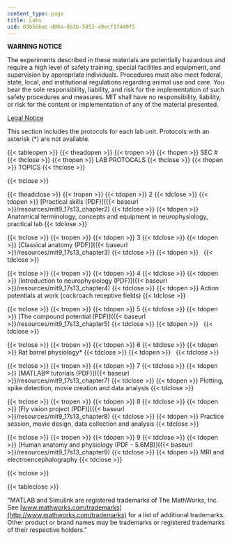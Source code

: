 ```yaml
---
content_type: page
title: Labs
uid: 03b56bac-d06a-8b3b-5053-a9ecf1f449f5
---
```


**WARNING NOTICE**

The experiments described in these materials are potentially hazardous and require a high level of safety training, special facilities and equipment, and supervision by appropriate individuals. Procedures must also meet federal, state, local, and institutional regulations regarding animal use and care. You bear the sole responsibility, liability, and risk for the implementation of such safety procedures and measures. MIT shall have no responsibility, liability, or risk for the content or implementation of any of the material presented.  
  
[Legal Notice](/terms/)

This section includes the protocols for each lab unit. Protocols with an asterisk (\*) are not available.

{{< tableopen >}}
{{< theadopen >}}
{{< tropen >}}
{{< thopen >}}
SEC #
{{< thclose >}}
{{< thopen >}}
LAB PROTOCALS
{{< thclose >}}
{{< thopen >}}
TOPICS
{{< thclose >}}

{{< trclose >}}

{{< theadclose >}}
{{< tropen >}}
{{< tdopen >}}
2
{{< tdclose >}}
{{< tdopen >}}
[Practical skills (PDF)]({{< baseurl >}}/resources/mit9_17s13_chapter2)
{{< tdclose >}}
{{< tdopen >}}
Anatomical terminology, concepts and equipment in neurophysiology, practical lab
{{< tdclose >}}

{{< trclose >}}
{{< tropen >}}
{{< tdopen >}}
3
{{< tdclose >}}
{{< tdopen >}}
[Classical anatomy (PDF)]({{< baseurl >}}/resources/mit9_17s13_chapter3)
{{< tdclose >}}
{{< tdopen >}}
 
{{< tdclose >}}

{{< trclose >}}
{{< tropen >}}
{{< tdopen >}}
4
{{< tdclose >}}
{{< tdopen >}}
[Introduction to neurophysiology (PDF)]({{< baseurl >}}/resources/mit9_17s13_chapter4)
{{< tdclose >}}
{{< tdopen >}}
Action potentials at work (cockroach receptive fields)
{{< tdclose >}}

{{< trclose >}}
{{< tropen >}}
{{< tdopen >}}
5
{{< tdclose >}}
{{< tdopen >}}
[The compound potential (PDF)]({{< baseurl >}}/resources/mit9_17s13_chapter5)
{{< tdclose >}}
{{< tdopen >}}
 
{{< tdclose >}}

{{< trclose >}}
{{< tropen >}}
{{< tdopen >}}
6
{{< tdclose >}}
{{< tdopen >}}
Rat barrel physiology\*
{{< tdclose >}}
{{< tdopen >}}
 
{{< tdclose >}}

{{< trclose >}}
{{< tropen >}}
{{< tdopen >}}
7
{{< tdclose >}}
{{< tdopen >}}
[MATLAB® tutorials (PDF)]({{< baseurl >}}/resources/mit9_17s13_chapter7)
{{< tdclose >}}
{{< tdopen >}}
Plotting, spike detection, movie creation and data analysis
{{< tdclose >}}

{{< trclose >}}
{{< tropen >}}
{{< tdopen >}}
8
{{< tdclose >}}
{{< tdopen >}}
[Fly vision project (PDF)]({{< baseurl >}}/resources/mit9_17s13_chapter8)
{{< tdclose >}}
{{< tdopen >}}
Practice session, movie design, data collection and analysis
{{< tdclose >}}

{{< trclose >}}
{{< tropen >}}
{{< tdopen >}}
9
{{< tdclose >}}
{{< tdopen >}}
[Human anatomy and physiology (PDF - 5.6MB)]({{< baseurl >}}/resources/mit9_17s13_chapter9)
{{< tdclose >}}
{{< tdopen >}}
MRI and electroencephalography
{{< tdclose >}}

{{< trclose >}}

{{< tableclose >}}

"MATLAB and Simulink are registered trademarks of The MathWorks, Inc. See [www.mathworks.com/trademarks](http://www.mathworks.com/trademarks) for a list of additional trademarks. Other product or brand names may be trademarks or registered trademarks of their respective holders."
